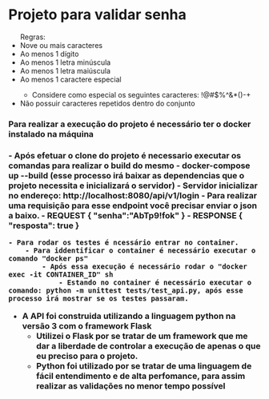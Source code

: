 # Projeto para validar senha
<ul>
Regras:
    <li>Nove ou mais caracteres</li>
    <li>Ao menos 1 dígito</li>
    <li>Ao menos 1 letra minúscula</li>
    <li>Ao menos 1 letra maiúscula</li>
    <li>Ao menos 1 caractere especial</li>
    <ul><li>Considere como especial os seguintes caracteres: !@#$%^&*()-+</li></ul>
    <li>Não possuir caracteres repetidos dentro do conjunto</li>
 </ul>


<h3> Para realizar a execução do projeto é necessário ter o docker instalado na máquina <h3>
- Após efetuar o clone do projeto é necessario executar os comandas para realizar o build do mesmo
    - docker-compose up --build (esse processo irá baixar as dependencias que o projeto necessita e inicializará o servidor)
    - Servidor inicializar no endereço: http://localhost:8080/api/v1/login
    - Para realizar uma requisição para esse endpoint você precisar enviar o json a baixo.
         - REQUEST
            {
                "senha":"AbTp9!fok"
            }
         - RESPONSE
         {
            "resposta": true
         }

    - Para rodar os testes é ncessário entrar no container.
        - Para iddentificar o container é necessário executar o comando "docker ps"
            - Após essa execução é necessário rodar o "docker exec -it CONTAINER_ID" sh
                - Estando no container é necessário executar o comando: python -m unittest tests/test_api.py, após esse processo irá mostrar se os testes passaram.
- A API foi construida utilizando a linguagem python na versão 3 com o framework Flask
    - Utilizei o Flask por se tratar de um framework que me dar a liberdade de controlar a execução de apenas o que eu preciso para o projeto.
    - Python foi utilizado por se tratar de uma linguagem de fácil entendimento e de alta perfomance, para assim realizar as validações no menor tempo possível 
